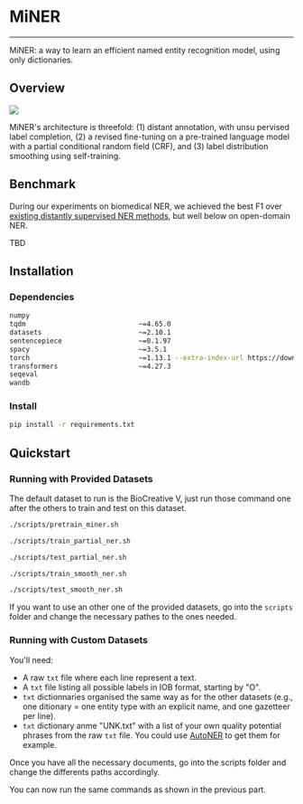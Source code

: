 # MiNER
---

MiNER: a way to learn an efficient named entity recognition model, using only dictionaries.


## Overview

![](https://drive.google.com/uc?id=1avgJPm7JLxnqA2-a92QLpJq-jOvUBL6P)

MiNER's architecture is threefold: (1) distant annotation, with unsu pervised label completion, (2) a revised fine-tuning on a pre-trained language model with a partial conditional random field (CRF), and (3) label distribution smoothing using self-training.


## Benchmark

During our experiments on biomedical NER, we achieved the best F1 over [existing distantly supervised NER methods](https://github.com/yumeng5/RoSTER), but well below on open-domain NER.

TBD


## Installation

### Dependencies

```sh
numpy
tqdm                            ~=4.65.0
datasets                        ~=2.10.1
sentencepiece                   ~=0.1.97
spacy                           ~=3.5.1
torch                           ~=1.13.1 --extra-index-url https://download.pytorch.org/whl/cu116
transformers                    ~=4.27.3
seqeval
wandb
```

### Install

```sh
pip install -r requirements.txt
```

## Quickstart

### Running with Provided Datasets

The default dataset to run is the BioCreative V, just run those command one after the others to train and test on this dataset.

```sh
./scripts/pretrain_miner.sh
```

```sh
./scripts/train_partial_ner.sh
```

```sh
./scripts/test_partial_ner.sh
```

```sh
./scripts/train_smooth_ner.sh
```

```sh
./scripts/test_smooth_ner.sh
```

If you want to use an other one of the provided datasets, go into the `scripts` folder and change the necessary pathes to the ones needed.


### Running with Custom Datasets

You'll need:
* A raw `txt` file where each line represent a text.
* A `txt` file listing all possible labels in IOB format, starting by "O".
* `txt` dictionnaries organised the same way as for the other datasets (e.g., one ditionary = one entity type with an explicit name, and one gazetteer per line).
* `txt` dictionary anme "UNK.txt" with a list of your own quality potential phrases from the raw `txt` file. You could use [AutoNER](https://github.com/shangjingbo1226/AutoNER) to get them for example.

Once you have all the necessary documents, go into the scripts folder and change the differents paths accordingly.

You can now run the same commands as shown in the previous part.
